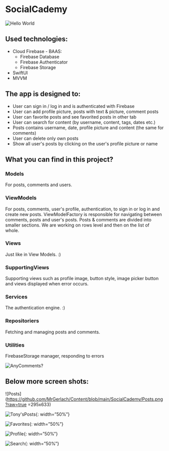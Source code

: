 # SocialCademy
![Hello World](https://github.com/MrGerlach/Content/blob/main/SocialCademy/HelloWorld.png?raw=true)
## Used technologies:
- Cloud Firebase - BAAS:
    - Firebase Database
    - Firebase Authenticator
    - Firebase Storage
- SwiftUI
- MVVM

## The app is designed to:
- User can sign in / log in and is authenticated with Firebase
- User can add profile picture, posts with text & picture, comment posts
- User can favorite posts and see favorited posts in other tab
- User can search for content (by username, content, tags, dates etc.)
- Posts contains username, date, profile picture and content (the same for comments)
- User can delete only own posts
- Show all user's posts by clicking on the user's profile picture or name


## What you can find in this project? 

### **Models**
For posts, comments and users.

### **ViewModels**
For posts, comments, user's profile, authentication, to sign in or log in and create new posts.
ViewModelFactory is responsible for navigating between comments, posts and user's posts.
Posts & comments are divided into smaller sections. We are working on rows level and then on the list of whole.

### **Views**
Just like in View Models. :)

### **SupportingViews**
Supporting views such as profile image, button style, image picker button and views displayed when error occurs.

### **Services**
The authentication engine. :)

### **Repositoriers**
Fetching and managing posts and comments.

### **Utilities**
FirebaseStorage manager, responding to errors 

![AnyComments?](https://github.com/MrGerlach/Content/blob/main/SocialCademy/AnyComments.png?raw=true)

## Below more screen shots: 

![Posts](https://github.com/MrGerlach/Content/blob/main/SocialCademy/Posts.png?raw=true =295x633)


![Tony'sPosts](https://github.com/MrGerlach/Content/blob/main/SocialCademy/TonysPosts.png?raw=true){: width=”50%”}


![Favorites](https://github.com/MrGerlach/Content/blob/main/SocialCademy/Favorites.png?raw=true){: width=”50%”}


![Profile](https://github.com/MrGerlach/Content/blob/main/SocialCademy/ProfilePic.png?raw=true){: width=”50%”}


![Search](https://github.com/MrGerlach/Content/blob/main/SocialCademy/SearchTor.png?raw=true){: width=”50%”}
